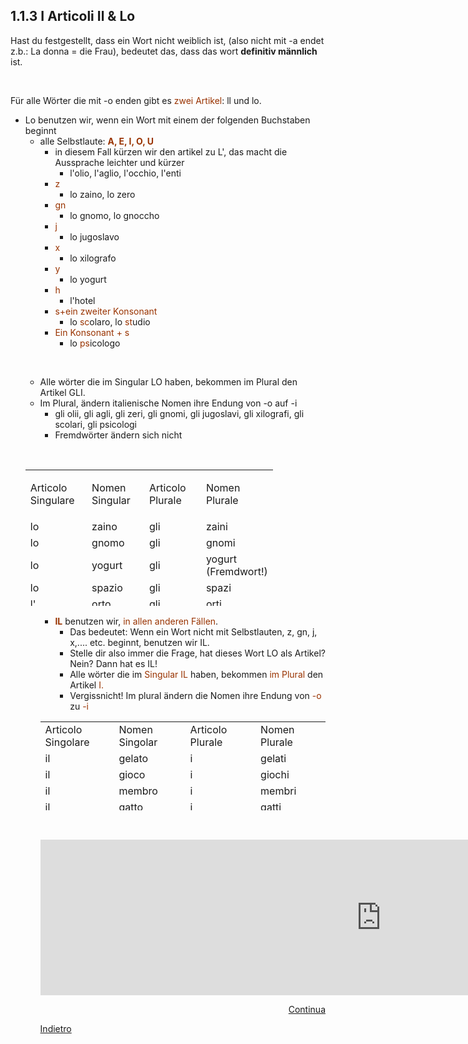 <h2>1.1.3 I Articoli Il &amp; Lo</h2>
<p>Hast du festgestellt, dass ein Wort nicht weiblich ist, (also nicht mit -a endet z.b.: La donna = die Frau), bedeutet das, dass das wort <strong>definitiv m&auml;nnlich</strong> ist.</p>
<p>&nbsp;</p>
<p>F&uuml;r alle W&ouml;rter die mit -o enden gibt es <span style="color: #993300;">zwei Artikel</span>: ll und lo.</p>
<ul>
<li>Lo benutzen wir, wenn ein Wort mit einem der folgenden Buchstaben beginnt
<ul>
<li>alle Selbstlaute: <span style="color: #993300;"><strong>A, E, I, O, U</strong></span>
<ul>
<li>in diesem Fall k&uuml;rzen wir den artikel zu L', das macht die Aussprache leichter und k&uuml;rzer
<ul>
<li>l'olio, l'aglio, l'occhio, l'enti</li>
</ul>
</li>
<li><span style="color: #993300;">z</span>
<ul>
<li>lo zaino, lo zero</li>
</ul>
</li>
<li><span style="color: #993300;">gn</span>
<ul>
<li>lo gnomo, lo gnoccho</li>
</ul>
</li>
<li><span style="color: #993300;">j</span>
<ul>
<li>lo jugoslavo</li>
</ul>
</li>
<li><span style="color: #993300;">x</span>
<ul>
<li>lo xilografo</li>
</ul>
</li>
<li><span style="color: #993300;">y</span>
<ul>
<li>lo yogurt</li>
</ul>
</li>
<li><span style="color: #993300;">h</span>
<ul>
<li>l'hotel</li>
</ul>
</li>
<li><span style="color: #993300;">s+ein zweiter Konsonant</span>
<ul>
<li>lo <span style="color: #993300;">sc</span>olaro, lo <span style="color: #993300;">st</span>udio</li>
</ul>
</li>
<li><span style="color: #993300;">Ein Konsonant + s</span>
<ul>
<li>lo <span style="color: #993300;">ps</span>icologo</li>
</ul>
</li>
</ul>
</li>
</ul>
<p>&nbsp;</p>
<ul>
<li>Alle w&ouml;rter die im Singular LO haben, bekommen im Plural den Artikel GLI.</li>
<li>Im Plural, &auml;ndern italienische Nomen ihre Endung von -o auf -i
<ul>
<li>gli olii, gli agli, gli zeri, gli gnomi, gli jugoslavi, gli xilografi, gli scolari, gli psicologi</li>
<li>Fremdw&ouml;rter &auml;ndern sich nicht</li>
</ul>
</li>
</ul>
<p>&nbsp;</p>
<table style="height: 218px; width: 396px;">
<tbody>
<tr style="height: 64px;">
<td style="width: 94.55px; height: 64px;">Articolo Singulare</td>
<td style="width: 91.0167px; height: 64px;">Nomen Singular</td>
<td style="width: 92.4167px; height: 64px;">
<p>Articolo Plurale</p>
</td>
<td style="width: 90.0167px; height: 64px;">Nomen Plurale</td>
</tr>
<tr style="height: 18px;">
<td style="width: 94.55px; height: 18px;">lo </td>
<td style="width: 91.0167px; height: 18px;">zaino</td>
<td style="width: 92.4167px; height: 18px;">gli</td>
<td style="width: 90.0167px; height: 18px;">zaini</td>
</tr>
<tr style="height: 18px;">
<td style="width: 94.55px; height: 18px;">lo</td>
<td style="width: 91.0167px; height: 18px;">gnomo</td>
<td style="width: 92.4167px; height: 18px;">gli</td>
<td style="width: 90.0167px; height: 18px;">gnomi</td>
</tr>
<tr style="height: 18px;">
<td style="width: 94.55px; height: 18px;">lo</td>
<td style="width: 91.0167px; height: 18px;">yogurt</td>
<td style="width: 92.4167px; height: 18px;">gli</td>
<td style="width: 90.0167px; height: 18px;">yogurt (Fremdwort!)</td>
</tr>
<tr style="height: 18px;">
<td style="width: 94.55px; height: 18px;">lo</td>
<td style="width: 91.0167px; height: 18px;">spazio</td>
<td style="width: 92.4167px; height: 18px;">gli</td>
<td style="width: 90.0167px; height: 18px;">spazi</td>
</tr>
<tr style="height: 18px;">
<td style="width: 94.55px; height: 18px;">l'</td>
<td style="width: 91.0167px; height: 18px;">orto</td>
<td style="width: 92.4167px; height: 18px;">gli</td>
<td style="width: 90.0167px; height: 18px;">orti</td>
</tr>
<tr style="height: 9.3667px;">
<td style="width: 94.55px; height: 9.3667px;">l'</td>
<td style="width: 91.0167px; height: 9.3667px;">olio</td>
<td style="width: 92.4167px; height: 9.3667px;">gli</td>
<td style="width: 90.0167px; height: 9.3667px;">olii</td>
</tr>
</tbody>
</table>
<ul>
<ul>
<li><span style="color: #993300;"><strong>IL</strong></span> benutzen wir, <span style="color: #993300;">in allen anderen F&auml;llen</span>.
<ul>
<li>Das bedeutet: Wenn ein Wort nicht mit Selbstlauten, z, gn, j, x,.... etc. beginnt, benutzen wir IL.</li>
<li>Stelle dir also immer die Frage, hat dieses Wort LO als Artikel? Nein? Dann hat es IL!</li>
<li>Alle w&ouml;rter die im <span style="color: #993300;">Singular IL</span> haben, bekommen<span style="color: #993300;"> im Plural</span> den Artikel<span style="color: #993300;"> I.</span></li>
<li>Vergissnicht! Im plural &auml;ndern die Nomen ihre Endung von <span style="color: #993300;">-o</span> zu <span style="color: #993300;">-i</span></li>
</ul>
</li>
</ul>
<table style="height: 142px;" width="530">
<tbody>
<tr>
<td style="width: 125.5px;">Articolo Singolare</td>
<td style="width: 125.5px;">Nomen Singolar</td>
<td style="width: 125.5px;">Articolo Plurale</td>
<td style="width: 125.5px;">Nomen Plurale</td>
</tr>
<tr>
<td style="width: 125.5px;">il</td>
<td style="width: 125.5px;">gelato</td>
<td style="width: 125.5px;">i</td>
<td style="width: 125.5px;">gelati</td>
</tr>
<tr>
<td style="width: 125.5px;">il</td>
<td style="width: 125.5px;">gioco</td>
<td style="width: 125.5px;">i</td>
<td style="width: 125.5px;">giochi</td>
</tr>
<tr>
<td style="width: 125.5px;">il</td>
<td style="width: 125.5px;">membro</td>
<td style="width: 125.5px;">i</td>
<td style="width: 125.5px;">membri</td>
</tr>
<tr>
<td style="width: 125.5px;">il</td>
<td style="width: 125.5px;">gatto</td>
<td style="width: 125.5px;">i</td>
<td style="width: 125.5px;">gatti</td>
</tr>
</tbody>
</table>
<p>&nbsp;</p>
<iframe src="https://h5p.org/h5p/embed/402168" width="1090" height="249" frameborder="0" allowfullscreen="allowfullscreen"></iframe><script src="https://h5p.org/sites/all/modules/h5p/library/js/h5p-resizer.js" charset="UTF-8"></script>
<p>
<a style="float:right;" href="alfabeto3.html">Continua</a>
</p>
<div style="clear:both;">  </div>
<p>
<a style="float:left;" href="alfabeto2.html">Indietro</a>
</p>
<div style="clear:both;">  </div>
<p>
